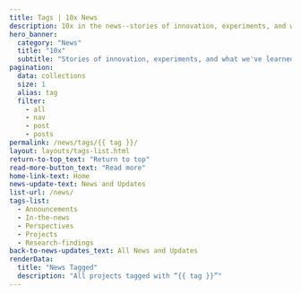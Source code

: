 ```yaml
---
title: Tags | 10x News
description: 10x in the news--stories of innovation, experiments, and what we've learned as we work toward delivering good-for-people digital solutions
hero_banner:
  category: "News"
  title: "10x"
  subtitle: "Stories of innovation, experiments, and what we've learned as we work toward delivering good-for-people digital solutions"
pagination:
  data: collections
  size: 1
  alias: tag
  filter:
    - all
    - nav
    - post
    - posts
permalink: /news/tags/{{ tag }}/
layout: layouts/tags-list.html
return-to-top_text: "Return to top"
read-more-button_text: "Read more"
home-link-text: Home
news-update-text: News and Updates
list-url: /news/
tags-list:
  - Announcements
  - In-the-news
  - Perspectives
  - Projects
  - Research-findings
back-to-news-updates_text: All News and Updates
renderData:
  title: "News Tagged"
  description: "All projects tagged with “{{ tag }}”"
---
```

